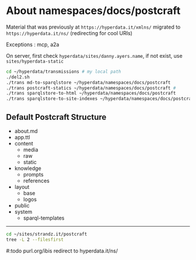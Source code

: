 # About namespaces/docs/postcraft

Material that was previously at `https://hyperdata.it/xmlns/` migrated to `https://hyperdata.it/ns/` (redirecting for cool URIs)

Exceptions : mcp, a2a

On server, first check `hyperdata/sites/danny.ayers.name`, if not exist, use `sites/hyperdata-static`

```sh
cd ~/hyperdata/transmissions # my local path
./del2.sh
./trans md-to-sparqlstore ~/hyperdata/namespaces/docs/postcraft
./trans postcraft-statics ~/hyperdata/namespaces/docs/postcraft #
./trans sparqlstore-to-html ~/hyperdata/namespaces/docs/postcraft
./trans sparqlstore-to-site-indexes ~/hyperdata/namespaces/docs/postcraft
```

## Default Postcraft Structure

- about.md
- app.ttl
- content
  - media
  - raw
  - static
- knowledge
  - prompts
  - references
- layout
  - base
  - logos
- public
- system
  - sparql-templates

---

```sh
cd ~/sites/strandz.it/postcraft
tree -L 2 --filesfirst
```

#:todo purl.org/ibis redirect to hyperdata.it/ns/